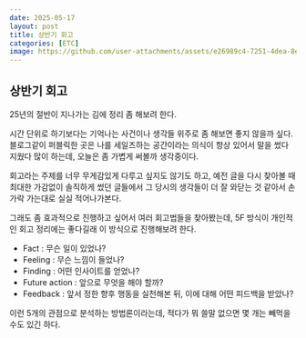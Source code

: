 ```yaml
---
date: 2025-05-17
layout: post
title: 상반기 회고
categories: [ETC]
image: https://github.com/user-attachments/assets/e26989c4-7251-4dea-8e7f-a9a14aaf6117
---
```


## 상반기 회고

25년의 절반이 지나가는 김에 정리 좀 해보려 한다.

시간 단위로 하기보다는 기억나는 사건이나 생각들 위주로 좀 해보면 좋지 않을까 싶다. 블로그같이 퍼블릭한 곳은 나를 세일즈하는 공간이라는 의식이 항상 있어서 말을 썼다 지웠다 많이 하는데, 오늘은 좀 가볍게 써볼까 생각중이다. 

회고라는 주제를 너무 무게감있게 다루고 싶지도 않기도 하고, 예전 글을 다시 찾아볼 때 최대한 가감없이 솔직하게 썼던 글들에서 그 당시의 생각들이 더 잘 와닫는 것 같아서 손가락 가는대로 실실 적어나가본다.

그래도 좀 효과적으로 진행하고 싶어서 여러 회고법들을 찾아봤는데, 5F 방식이 개인적인 회고 정리에는 좋다길래 이 방식으로 진행해보려 한다. 

- Fact : 무슨 일이 있었나?
- Feeling : 무슨 느낌이 들었나?
- Finding : 어떤 인사이트를 얻었나?
- Future action : 앞으로 무엇을 해야 할까?
- Feedback : 앞서 정한 향후 행동을 실천해본 뒤, 이에 대해 어떤 피드백을 받았나?

이런 5개의 관점으로 분석하는 방법론이라는데, 적다가 뭐 쓸말 없으면 몇 개는 빼먹을 수도 있긴 하다.

